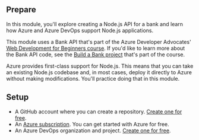 ## Prepare

In this module, you'll explore creating a Node.js API for a bank and learn how Azure and Azure DevOps support Node.js applications.

This module uses a Bank API that's part of the Azure Developer Advocates' [Web Development for Beginners course](https://microsoft.github.io/Web-Dev-For-Beginners/#/?id=web-development-for-beginners-a-curriculum). If you'd like to learn more about the Bank API code, see the [Build a Bank project](https://github.com/microsoft/Web-Dev-For-Beginners/tree/main/7-bank-project) that's part of the course.

Azure provides first-class support for Node.js. This means that you can take an existing Node.js codebase and, in most cases, deploy it directly to Azure without making modifications. You'll practice doing that in this module.

## Setup

* A GitHub account where you can create a repository. [Create one for free](https://github.com).
* An [Azure subscription](https://azure.microsoft.com/free/?azure-portal=true). You can get started with Azure for free.
* An Azure DevOps organization and project. [Create one for free](/azure/devops/pipelines/get-started/pipelines-sign-up).
